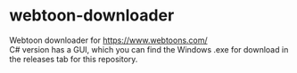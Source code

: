 # webtoon-downloader
Webtoon downloader for https://www.webtoons.com/ <br>
C# version has a GUI, which you can find the Windows .exe for download in the releases tab for this repository.

